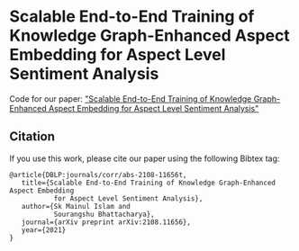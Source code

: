 # Scalable End-to-End Training of Knowledge Graph-Enhanced Aspect Embedding for Aspect Level Sentiment Analysis
Code for our paper: ["Scalable End-to-End Training of Knowledge Graph-Enhanced Aspect Embedding for Aspect Level Sentiment Analysis"](https://arxiv.org/abs/2108.11656)

## Citation

If you use this work, please cite our paper using the following Bibtex tag:

    @article{DBLP:journals/corr/abs-2108-11656t,
       title={Scalable End-to-End Training of Knowledge Graph-Enhanced Aspect Embedding
               for Aspect Level Sentiment Analysis},
       author={Sk Mainul Islam and
               Sourangshu Bhattacharya},
       journal={arXiv preprint arXiv:2108.11656},
       year={2021}
    }
